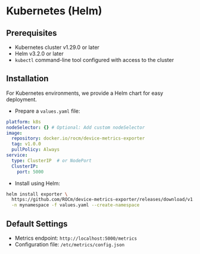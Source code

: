 # Kubernetes (Helm)

## Prerequisites

- Kubernetes cluster v1.29.0 or later
- Helm v3.2.0 or later
- `kubectl` command-line tool configured with access to the cluster

## Installation

For Kubernetes environments, we provide a Helm chart for easy deployment.

- Prepare a `values.yaml` file:

```yaml
platform: k8s
nodeSelector: {} # Optional: Add custom nodeSelector
image:
  repository: docker.io/rocm/device-metrics-exporter
  tag: v1.0.0
  pullPolicy: Always
service:
  type: ClusterIP  # or NodePort
  ClusterIP:
    port: 5000
```

- Install using Helm:

```bash
helm install exporter \
  https://github.com/ROCm/device-metrics-exporter/releases/download/v1.0.0/device-metrics-exporter-charts-v1.0.0.tgz \
  -n mynamespace -f values.yaml --create-namespace
```

## Default Settings

- Metrics endpoint: `http://localhost:5000/metrics`
- Configuration file: `/etc/metrics/config.json`
